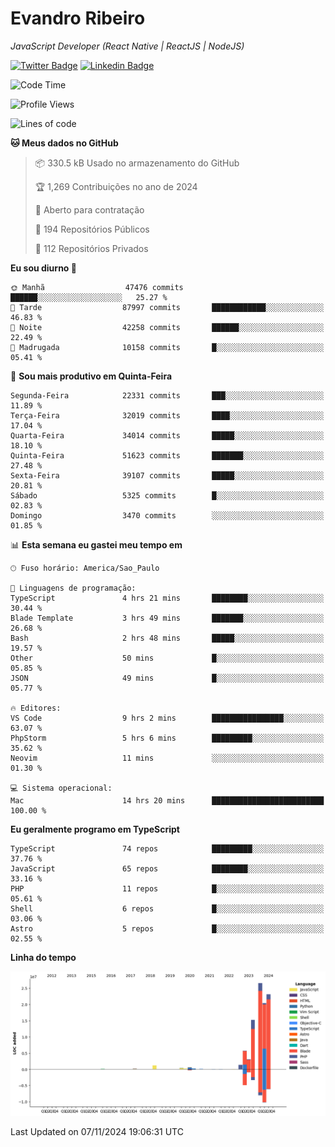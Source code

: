 # Evandro **Ribeiro**

*JavaScript Developer (React Native | ReactJS | NodeJS)*

[![Twitter Badge](https://img.shields.io/badge/-@ribeiroevandro-201B2D?style=flat-square&labelColor=201B2D&logo=twitter&logoColor=white&link=https://twitter.com/ribeiroevandro)](https://twitter.com/ribeiroevandro) 
[![Linkedin Badge](https://img.shields.io/badge/-Evandro%20Ribeiro-201B2D?style=flat-square&logo=Linkedin&logoColor=white&link=https://www.linkedin.com/in/ribeiroevandro)](https://www.linkedin.com/in/ribeiroevandro) 


<!--START_SECTION:waka-->
![Code Time](http://img.shields.io/badge/Code%20Time-4%2C154%20hrs%209%20mins-blue)

![Profile Views](http://img.shields.io/badge/Visualizac%C3%B5es%20do%20perfil-0-blue)

![Lines of code](https://img.shields.io/badge/Desde%20o%20Hello%20World%20eu%20escrevi-98.7%20million%20linhas%20de%20c%C3%B3digo-blue)

**🐱 Meus dados no GitHub** 

> 📦 330.5 kB Usado no armazenamento do GitHub 
 > 
> 🏆 1,269 Contribuições no ano de 2024
 > 
> 💼 Aberto para contratação
 > 
> 📜 194 Repositórios Públicos 
 > 
> 🔑 112 Repositórios Privados 
 > 
**Eu sou diurno 🐤** 

```text
🌞 Manhã                  47476 commits       ██████░░░░░░░░░░░░░░░░░░░   25.27 % 
🌆 Tarde                  87997 commits       ████████████░░░░░░░░░░░░░   46.83 % 
🌃 Noite                  42258 commits       ██████░░░░░░░░░░░░░░░░░░░   22.49 % 
🌙 Madrugada              10158 commits       █░░░░░░░░░░░░░░░░░░░░░░░░   05.41 % 
```
📅 **Sou mais produtivo em Quinta-Feira** 

```text
Segunda-Feira            22331 commits       ███░░░░░░░░░░░░░░░░░░░░░░   11.89 % 
Terça-Feira              32019 commits       ████░░░░░░░░░░░░░░░░░░░░░   17.04 % 
Quarta-Feira             34014 commits       █████░░░░░░░░░░░░░░░░░░░░   18.10 % 
Quinta-Feira             51623 commits       ███████░░░░░░░░░░░░░░░░░░   27.48 % 
Sexta-Feira              39107 commits       █████░░░░░░░░░░░░░░░░░░░░   20.81 % 
Sábado                   5325 commits        █░░░░░░░░░░░░░░░░░░░░░░░░   02.83 % 
Domingo                  3470 commits        ░░░░░░░░░░░░░░░░░░░░░░░░░   01.85 % 
```


📊 **Esta semana eu gastei meu tempo em** 

```text
🕑︎ Fuso horário: America/Sao_Paulo

💬 Linguagens de programação: 
TypeScript               4 hrs 21 mins       ████████░░░░░░░░░░░░░░░░░   30.44 % 
Blade Template           3 hrs 49 mins       ███████░░░░░░░░░░░░░░░░░░   26.68 % 
Bash                     2 hrs 48 mins       █████░░░░░░░░░░░░░░░░░░░░   19.57 % 
Other                    50 mins             █░░░░░░░░░░░░░░░░░░░░░░░░   05.85 % 
JSON                     49 mins             █░░░░░░░░░░░░░░░░░░░░░░░░   05.77 % 

🔥 Editores: 
VS Code                  9 hrs 2 mins        ████████████████░░░░░░░░░   63.07 % 
PhpStorm                 5 hrs 6 mins        █████████░░░░░░░░░░░░░░░░   35.62 % 
Neovim                   11 mins             ░░░░░░░░░░░░░░░░░░░░░░░░░   01.30 % 

💻 Sistema operacional: 
Mac                      14 hrs 20 mins      █████████████████████████   100.00 % 
```

**Eu geralmente programo em TypeScript** 

```text
TypeScript               74 repos            █████████░░░░░░░░░░░░░░░░   37.76 % 
JavaScript               65 repos            ████████░░░░░░░░░░░░░░░░░   33.16 % 
PHP                      11 repos            █░░░░░░░░░░░░░░░░░░░░░░░░   05.61 % 
Shell                    6 repos             █░░░░░░░░░░░░░░░░░░░░░░░░   03.06 % 
Astro                    5 repos             █░░░░░░░░░░░░░░░░░░░░░░░░   02.55 % 
```



**Linha do tempo**

![Lines of Code chart](https://raw.githubusercontent.com/ribeiroevandro/ribeiroevandro/main/assets/bar_graph.png)


 Last Updated on 07/11/2024 19:06:31 UTC
<!--END_SECTION:waka-->
